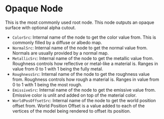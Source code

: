 # Opaque Node

This is the most commonly used root node. This node outputs an opaque surface with optional alpha cutout.

- `ColorSrc`: 
    Internal name of the node to get the color value from. This is commonly filled by a diffuse or albedo map.
- `NormalSrc`: 
    Internal name of the node to get the normal value from. Normals are usually provided by a normal map.
- `MetallicSrc`: 
    Internal name of the node to get the metallic value from. Roughness controls how reflective or metal-like a material is. Ranges in value from 0 to 1 with 1 being the fully metal.
- `RoughnessSrc`: 
    Internal name of the node to get the roughness value from. Roughness controls how rough a material is. Ranges in value from 0 to 1 with 1 being the most rough.
- `EmissiveSrc`: 
    Internal name of the node to get the emissive value from. Emissive color is unlit and added on top of the material color.
- `WorldPosOffsetSrc`:
	Internal name of the node to get the world position offset from. World Position Offset is a value added to each of the vertices of the model being rendered to offset its position.